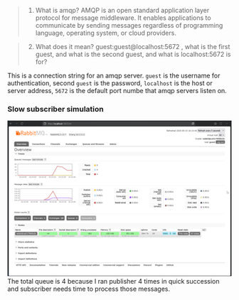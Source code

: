 > 1. What is amqp?
AMQP is an open standard application layer protocol for message middleware. It enables applications to communicate by sending messages regardless of programming language, operating system, or cloud providers.

> 2. What does it mean? guest:guest@localhost:5672 , what is the first guest, and what is the second guest, and what is localhost:5672 is for? 

This is a connection string for an amqp server. `guest` is the username for authentication, second `guest` is the password, `localhost` is the host or server address, `5672` is the default port numbe that amqp servers listen on. 

### Slow subscriber simulation
![busy server](<images/busy server.png>)
The total queue is 4 because I ran publisher 4 times in quick succession and subscriber needs time to process those messages.
